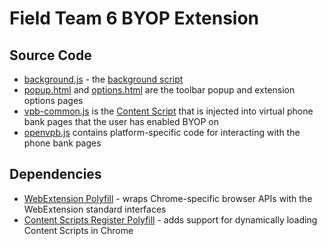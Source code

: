 # Field Team 6 BYOP Extension

## Source Code

- [background.js](./background.js) - the [background script](https://developer.mozilla.org/en-US/docs/Mozilla/Add-ons/WebExtensions/Anatomy_of_a_WebExtension#Background_scripts)
- [popup.html](./popup.html) and [options.html](./options.html) are the toolbar popup and extension options pages
- [vpb-common.js](./vpb-common.js) is the [Content Script](https://developer.mozilla.org/en-US/docs/Mozilla/Add-ons/WebExtensions/Anatomy_of_a_WebExtension#Content_scripts) that is injected into virtual phone bank pages that the user has enabled BYOP on
- [openvpb.js](./openvpb.js) contains platform-specific code for interacting with the phone bank pages

## Dependencies
- [WebExtension Polyfill](https://github.com/mozilla/webextension-polyfill) - wraps Chrome-specific browser APIs with the WebExtension standard interfaces
- [Content Scripts Register Polyfill](https://github.com/fregante/webext-dynamic-content-scripts) - adds support for dynamically loading Content Scripts in Chrome

